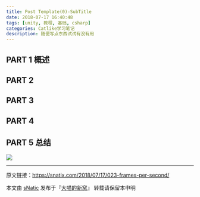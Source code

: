 ```yaml
---
title: Post Template(0)-SubTitle
date: 2018-07-17 16:40:48
tags: [unity, 教程, 基础, csharp]
categories: Catlike学习笔记
description: 随便写点东西试试有没有用
---
```



<!--more-->

## PART 1 概述

## PART 2 

## PART 3 

## PART 4

## PART 5 总结

![](https://blog-1301118239.cos.eu-frankfurt.myqcloud.com/Images/.png)

---

原文链接：https://snatix.com/2018/07/17/023-frames-per-second/

本文由 [sNatic](https://github.com/sNaticY) 发布于『[大喵的新窝](https://snatix.com)』 转载请保留本申明